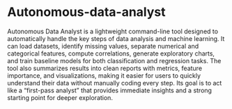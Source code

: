 # Autonomous-data-analyst
Autonomous Data Analyst is a lightweight command-line tool designed to automatically handle the key steps of data analysis and machine learning. It can load datasets, identify missing values, separate numerical and categorical features, compute correlations, generate exploratory charts, and train baseline models for both classification and regression tasks. The tool also summarizes results into clean reports with metrics, feature importance, and visualizations, making it easier for users to quickly understand their data without manually coding every step. Its goal is to act like a “first-pass analyst” that provides immediate insights and a strong starting point for deeper exploration.

